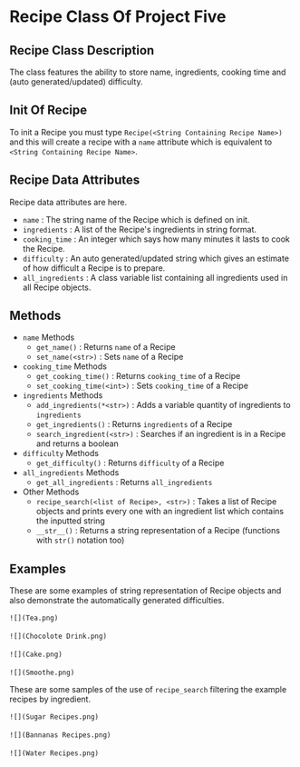 # Recipe Class Of Project Five

## Recipe Class Description

The class features the ability to store name, ingredients, cooking time and (auto generated/updated) difficulty.

## Init Of Recipe

To init a Recipe you must type `Recipe(<String Containing Recipe Name>)` and this will create a recipe with a `name` attribute which is equivalent to `<String Containing Recipe Name>`.

## Recipe Data Attributes

Recipe data attributes are here.

+ `name` : The string name of the Recipe which is defined on init.
+ `ingredients` : A list of the Recipe's ingredients in string format.
+ `cooking_time` : An integer which says how many minutes it lasts to cook the Recipe.
+ `difficulty` : An auto generated/updated string which gives an estimate of how difficult a Recipe is to prepare.
+ `all_ingredients` : A class variable list containing all ingredients used in all Recipe objects.

## Methods

+ `name` Methods
	+ `get_name()` : Returns `name` of a Recipe
	+ `set_name(<str>)` : Sets `name` of a Recipe
+ `cooking_time` Methods
	+ `get_cooking_time()` : Returns `cooking_time` of a Recipe
	+ `set_cooking_time(<int>)` : Sets `cooking_time` of a Recipe
+ `ingredients` Methods
	+ `add_ingredients(*<str>)` : Adds a variable quantity of ingredients to `ingredients`
	+ `get_ingredients()` : Returns `ingredients` of a Recipe
	+ `search_ingredient(<str>)` : Searches if an ingredient is in a Recipe and returns a boolean
+ `difficulty` Methods
	+ `get_difficulty()` : Returns `difficulty` of a Recipe
+ `all_ingredients` Methods
	+ `get_all_ingredients` : Returns `all_ingredients`
+ Other Methods
	+ `recipe_search(<list of Recipe>, <str>)` : Takes a list of Recipe objects and prints every one with an ingredient list which contains the inputted string
	+ `__str__()` : Returns a string representation of a Recipe (functions with `str()` notation too)

## Examples

These are some examples of string representation of Recipe objects and also demonstrate the automatically generated difficulties.

	![](Tea.png)

	![](Chocolote Drink.png)

	![](Cake.png)

	![](Smoothe.png)

These are some samples of the use of `recipe_search` filtering the example recipes by ingredient.

	![](Sugar Recipes.png)

	![](Bannanas Recipes.png)

	![](Water Recipes.png)